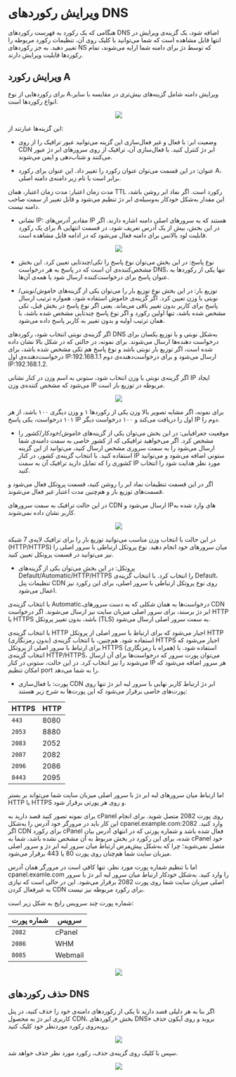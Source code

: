 # ویرایش رکوردهای DNS

هنگامی که یک رکورد به فهرست رکوردهای DNS اضافه شود، یک گزینه‌ی ویرایش در انتها قابل مشاهده است که شما می‌توانید با کلیک روی آن، تنظیمات رکورد مربوطه را تغییر دهید. به جز رکوردهای NS که توسط دژ برای دامنه شما ارایه می‌شوند، تمام رکوردها قابلیت ویرایش دارند.

## ویرایش رکورد A

برای رکوردهایی از نوع A،ویرایش دامنه شامل گزینه‌های بیش‌تری در مقایسه با سایر انواع رکورد‌ها است.

<p align="center"><img src="/doc/assets/img/dns_records_edit/edita.png"></p>

این گزینه‌ها عبارتند از:

- وضعیت ابر: با فعال و غیر فعال‌سازی این گزینه می‌توانید عبور ترافیک را از روی CDN ابر دژ کنترل کنید. با فعال‌سازی آن، ترافیک از روی سرورهای ابر دژ عبور می‌کنند و شتاب‌دهی و ایمن می‌شوند.

- عنوان: در این قسمت می‌توان عنوان رکورد را تغییر داد. این عنوان برای رکورد A، برابر است با نام زیر دامنه‌ی دامنه اصلی.

مدت‌ زمان اعتبار: مدت زمان اعتبار، همان TTL رکورد است. اگر نماد ابر روشن باشد، این مقدار به‌شکل خودکار به‌وسیله‌ی ابر دژ تنظیم می‌شود و قابل تغییر از سمت صاحب دامنه نیست.

- نشانی IP: مقادیر آدرس‌های IP هستند که به سرورهای اصلی دامنه اشاره دارند. اگر برای یک رکورد A در این بخش، بیش از یک آدرس تعریف شود، در قسمت انتهایی قابلیت لود بالانس برای دامنه فعال می‌شود که در ادامه قابل مشاهده است.

<p align="center"><img src="/doc/assets/img/dns_records_edit/edit2.png"></p>

- نوع پاسخ: در این بخش می‌توان نوع پاسخ را تکی/چندتایی تعیین کرد. این بخش مشخص‌کننده‌ی آن است که در پاسخ به هر درخواست DNS، تنها یکی از رکوردها به عنوان پاسخ برای درخواست‌کننده ارسال شود یا همه‌ی‌ آن‌ها.

- توزیع بار: در این بخش نوع توزیع بار را می‌توان یکی از گزینه‌های خاموش/نوبتی/نوبتی با وزن تعیین کرد. اگر گزینه‌ی خاموش استفاده شود، همواره ترتیب ارسال پاسخ برای کاربر بدون تغییر باقی می‌ماند. یعنی اگر نوع پاسخ در بخش قبل، تکی مشخص شده باشد، تنها اولین رکورد و اگر نوع پاسخ چندتایی مشخص شده باشد، با همان ترتیب اولیه و بدون تغییر به کاربر پاسخ داده می‌شود.

اگر گزینه‌ی نوبتی انتخاب شود، رکوردهای DNS به‌شکل نوبتی و با توزیع یکسان برای درخواست دهنده‌ها ارسال می‌شوند. برای نمونه، در حالتی که در شکل بالا نشان داده شده است، اگر توزیع بار نوبتی باشد و نوع پاسخ هم تکی مشخص شده باشد، برای درخواست‌دهنده‌ی اول IP:192.168.1.1 ارسال می‌شود و برای درخواست‌دهنده‌ی دوم IP:192.168.1.2.

اگر گزینه‌ی نوبتی با وزن انتخاب شود، ستونی به اسم وزن در کنار نشانی IP ایجاد می‌شود که مشخص ‌کننده‌ی وزن IP مربوطه در توزیع بار است.

<p align="center"><img src="/doc/assets/img/dns_records_edit/weight.png"></p>

برای نمونه، اگر مشابه تصویر بالا وزن یکی از رکوردها ۱ و وزن دیگری ۱۰۰ باشد، از هر ۱۰۱ درخواست، یکی پاسخ IP اول را دریافت می‌کند و ۱۰۰ درخواست دیگر IP دوم را.

- موقعیت جغرافیایی: در این بخش می‌توان یکی از گزینه‌های خاموش/خودکار/کشور را مشخص کرد. اگر می‌خواهید ترافیکی که از کشور خاصی به سمت دامنه‌ی شما ارسال می‌شود را به سمت سروری مشخص ارسال کنید، می‌توانید از این گزینه استفاده کنید. با انتخاب گزینه‌ی کشور، در کنار IP ستونی اضافه می‌شود و می‌توانید کشوری را که تمایل دارید ترافیک آن به سمت IP مورد نظر هدایت شود را انتخاب کنید.

اگر در این قسمت تنظیمات نماد ابر را روشن کنید، قسمت پروتکل فعال می‌شود و قسمت‌های توزیع بار و هم‌چنین مدت اعتبار غیر فعال می‌شوند.

در این حالت ترافیک به سمت سرورهای CDN ارسال می‌شود و IPهای وارد شده به کاربر نشان داده نمی‌شوند.



<p align="center"><img src="/doc/assets/img/dns_records_edit/cloud.png"></p>

در این حالت با انتخاب وزن مناسب می‌توانید توزیع بار را برای ترافیک لایه‌ی 7 شبکه (HTTP/HTTPS) میان سرورهای خود انجام دهید. نوع پروتکل ارتباطی با سرور اصلی را نیز می‌توانید در قسمت پروتکل تعیین کنید.

- پروتکل: در این بخش می‌توان یکی از گزینه‌های Default/Automatic/HTTP/HTTPS را انتخاب کرد. با انتخاب گزینه‌ی Default، تنظیمات پنل CDN روی نوع پروتکل ارتباطی با سرور اصلی، برای این رکورد نیز اعمال می‌شود.

با انتخاب گزینه‌ی Automatic،درخواست‌ها به همان شکلی که به دست سرورهای CDN ابر دژ برسند، برای سرور اصلی میزبان سایت نیز ارسال می‌شوند. اگر درخواست HTTP یا HTTPS باشد، بدون تغییر پروتکل (TLS) به سمت سرور اصلی ارسال می‌شود.

با انتخاب گزینه‌ی HTTP اجبار می‌شود که برای ارتباط با سرور اصلی از پروتکل HTTP (بدون رمزنگاری) استفاده شود. هم‌چنین، با انتخاب گزینه‌ی HTTPS اجبار می‌شود که برای ارتباط با سرور اصلی از پروتکل HTTPS (همراه با رمزنگاری) استفاده شود. با انتخاب گزینه‌ی HTTP/HTTPS، می‌توان پورت سرور که درخواست‌ها برای آن ارسال می‌شوند را نیز انتخاب کرد. در این حالت، ستونی در کنار IP هر سرور اضافه می‌شود که امکان تنظیم port را به شما می‌دهد.

- پورت:‌ با فعال‌سازی CDN ابر دژ ارتباط کاربر نهایی با سرور لبه‌ ابر دژ تنها روی پورت‌های خاصی برقرار می‌شود که این پورت‌ها به شرح زیر هستند:

| HTTPS     | HTTP      |
| --------- | --------- |
| `443`     | 8080      |
| `2053`    | 8880      |
| `2083`    | 2052      |
| `2087`    | 2082      |
| `2096`    | 2086      |
| `8443`    | 2095      |

اما ارتباط میان سرورهای لبه ابر دژ با سرور اصلی میزبان سایت شما می‌تواند بر بستر HTTP یا HTTPS و روی هر پورتی برقرار شود.

برای نمونه تصور کنید قصد دارید به cPanel روی پورت 2082 متصل شوید. برای انجام این کار باید در مرورگر خود آدرس را به‌شکل cpanel.example.com:2082 وارد کنید. اگر CDN برای رکورد cPanel فعال شده باشد و شماره پورتی که در انتهای آدرس بیان شده، برای این رکورد در بخش مربوط به آن مشخص نشده باشد، شما به cPanel خود متصل نمی‌شوید؛ چرا که به‌شکل پیش‌‍فرض ارتباط میان سرور لبه ابر دژ و سرور اصلی میزبان سایت شما هم‌چنان روی پورت 80 یا 443 برقرار می‌شود.

اما با تنظیم شماره پورت مورد نظر، تنها کافی است در مرورگر همان آدرس cpanel.examle.com را وارد کنید. به‌شکل خودکار ارتباط میان سرور لبه ابر دژ با سرور اصلی میزبان سایت شما روی پورت 2082 برقرار می‌شود. این در حالی است که نیازی به غیرفعال‌ کردن CDN برای رکورد مربوطه نیز نیست.

شماره پورت چند سرویس رایج به شکل زیر است:

| شماره پورت        | سرویس        |
| ------------- | ------------- |
| `2082`        | cPanel        |
| `2086`        | WHM           |
| `8085`        | Webmail       |

<p align="center"><img src="/doc/assets/img/dns_records_edit/protocol.png"></p>

## حذف رکوردهای DNS

اگر بنا به هر دلیلی قصد دارید تا یکی از رکوردهای دامنه‌ی خود را حذف کنید، در پنل کاربری ابر دژ به محصول CDN، بخش «رکوردهای DNS» بروید و روی آیکون حذف روبه‌روی رکورد موردنظر خود کلیک کنید.

<p align="center"><img src="/doc/assets/img/dns_records_edit/delete.png"></p>

سپس با کلیک روی گزینه‌ی حذف، رکورد مورد نظر حذف خواهد شد.

<p align="center"><img src="/doc/assets/img/dns_records_edit/deleteconfirm.png"></p>
